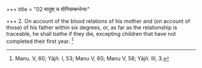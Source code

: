 +++
title = "02 मातुश् च योनिसम्बन्धेभ्यः"

+++
2. On account of the blood relations of his mother and (on account of those) of his father within six degrees, or, as far as the relationship is traceable, he shall bathe if they die, excepting children that have not completed their first year. [^2] 


[^2]:  Manu. V, 60; Yājñ. I, 53; Manu V, 60; Manu V, 58; Yājñ. III, 3.
